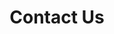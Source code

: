 ---
layout: child_layout/contact
title: Contact Us
permalink: /contact/
hero_image: /assets/img/content/backgrounds/andersons-bg.jpg
hero_options:
---